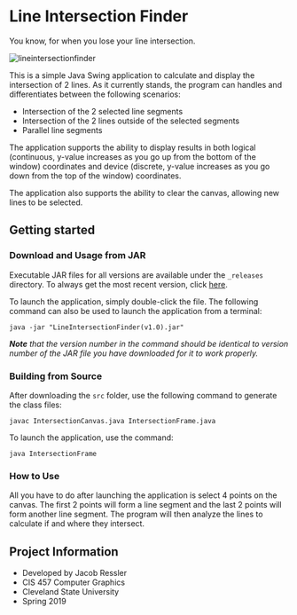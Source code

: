 # Line Intersection Finder

You know, for when you lose your line intersection.

![lineintersectionfinder](https://user-images.githubusercontent.com/37934912/54873765-316a1a80-4db4-11e9-9758-f757f6791b78.png)

This is a simple Java Swing application to calculate and display the intersection of 2 lines. As it currently stands, the program can handles and differentiates between the following scenarios:

- Intersection of the 2 selected line segments
- Intersection of the 2 lines outside of the selected segments
- Parallel line segments

The application supports the ability to display results in both logical (continuous, y-value increases as you go up from the bottom of the window) coordinates and device (discrete, y-value increases as you go down from the top of the window) coordinates.

The application also supports the ability to clear the canvas, allowing new lines to be selected.

## Getting started

### **Download and Usage from JAR**

Executable JAR files for all versions are available under the `_releases` directory. To always get the most recent version, click [here](<https://github.com/jacob-ressler/line-intersection-finder/raw/master/_releases/LineIntersectionFinder(v1.0).jar>).

To launch the application, simply double-click the file. The following command can also be used to launch the application from a terminal:

`java -jar "LineIntersectionFinder(v1.0).jar"`

_**Note** that the version number in the command should be identical to version number of the JAR file you have downloaded for it to work properly._

### **Building from Source**

After downloading the `src` folder, use the following command to generate the class files:

`javac IntersectionCanvas.java IntersectionFrame.java`

To launch the application, use the command:

`java IntersectionFrame`

### **How to Use**

All you have to do after launching the application is select 4 points on the canvas. The first 2 points will form a line segment and the last 2 points will form another line segment. The program will then analyze the lines to calculate if and where they intersect.

## Project Information

- Developed by Jacob Ressler
- CIS 457 Computer Graphics
- Cleveland State University
- Spring 2019

